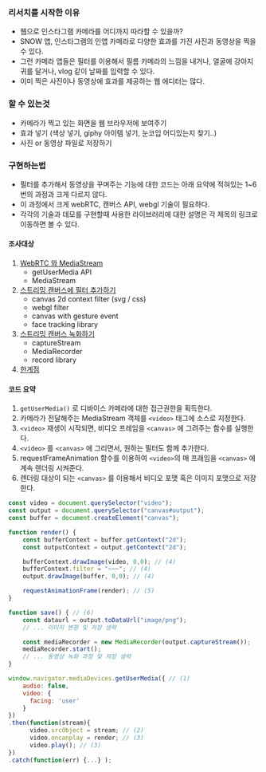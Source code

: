 ### 리서치를 시작한 이유
- 웹으로 인스타그램 카메라를 어디까지 따라할 수 있을까?
- SNOW 앱, 인스타그램의 인앱 카메라로 다양한 효과를 가진 사진과 동영상을 찍을 수 있다.
- 그런 카메라 앱들은 필터를 이용해서 필름 카메라의 느낌을 내거나, 얼굴에 강아지 귀를 달거나, vlog 같이 날짜를 입력할 수 있다.
- 이미 찍은 사진이나 동영상에 효과를 제공하는 웹 에디터는 많다.

### 할 수 있는것
- 카메라가 찍고 있는 화면을 웹 브라우저에 보여주기
- 효과 넣기 (색상 넣기, giphy 아이템 넣기, 눈코입 어디있는지 찾기..)
- 사진 or 동영상 파일로 저장하기

### 구현하는법
- 필터를 추가해서 동영상을 꾸며주는 기능에 대한 코드는 아래 요약에 적혀있는 1~6번의 과정과 크게 다르지 않다.
- 이 과정에서 크게 webRTC, 캔버스 API, webgl 기술이 필요하다. 
- 각각의 기술과 데모를 구현할때 사용한 라이브러리에 대한 설명은 각 제목의 링크로 이동하면 볼 수 있다. 

#### 조사대상
1. [WebRTC 와 MediaStream]()
    - getUserMedia API
    - MediaStream 
2. [스트리밍 캔버스에 필터 추가하기]()
    - canvas 2d context filter (svg / css)
    - webgl filter
    - canvas with gesture event
    - face tracking library
3. [스트리밍 캔버스 녹화하기]()
    - captureStream
    - MediaRecorder
    - record library
4. [한계점]()


#### 코드 요약
1. `getUserMedia()` 로 디바이스 카메라에 대한 접근권한을 획득한다.
2. 카메라가 전달해주는 MediaStream 객체를 `<video>` 태그에 소스로 지정한다.
3. `<video>` 재생이 시작되면, 비디오 프레임을 `<canvas>` 에 그려주는 함수를 실행한다.
4. `<video>` 를 `<canvas>` 에 그리면서, 원하는 필터도 함께 추가한다.
5. requestFrameAnimation 함수를 이용하여 `<video>`의 매 프래임을 `<canvas>` 에 계속 렌더링 시켜준다.
6. 렌더링 대상이 되는 `<canvas>` 를 이용해서 비디오 포맷 혹은 이미지 포맷으로 저장한다.

```javascript
const video = document.querySelector("video");
const output = document.querySelector("canvas#output");
const buffer = document.createElement("canvas");

function render() {
    const bufferContext = buffer.getContext("2d");
    const outputContext = output.getContext("2d");

    bufferContext.drawImage(video, 0,0); // (4)
    bufferContext.filter = "~~~"; // (4)
    output.drawImage(buffer, 0,0); // (4)

    requestAnimationFrame(render); // (5)
}

function save() { // (6)
    const dataurl = output.toDataUrl("image/png");
    // ... 이미지 변환 및 저장 생략

    const mediaRecorder = new MediaRecorder(output.captureStream());
    mediaRecorder.start();
    // ... 동영상 녹화 과정 및 저장 생략
}

window.navigator.mediaDevices.getUserMedia({ // (1)
    audio: false,
    video: {
      facing: 'user'
    }
})
.then(function(stream){
      video.srcObject = stream; // (2)
      video.oncanplay = render; // (3)
      video.play(); // (3)
})
.catch(function(err) {...} );
```


